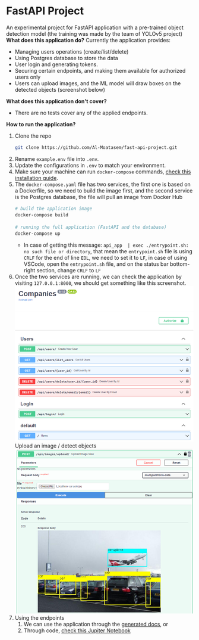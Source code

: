 # FastAPI Project

An experimental project for FastAPI application with a pre-trained object detection model (the training was made by the team of YOLOv5 project)
**What does this application do?**
Currently the application provides:
- Managing users operations (create/list/delete)
- Using Postgres database to store the data
- User login and generating tokens.
- Securing certain endpoints, and making them available for authorized users only
- Users can upload images, and the ML model will draw boxes on the detected objects (screenshot below)


**What does this application don't cover?**
- There are no tests cover any of the applied endpoints.

**How to run the application?**
1. Clone the repo
   ```bash
   git clone https://github.com/Al-Moatasem/fast-api-project.git
   ```
2. Rename `example.env` file into `.env`.
3. Update the configurations in `.env` to match your environment.
4. Make sure your machine can run `docker-compose` commands, [check this installation guide](https://docs.docker.com/compose/install/).
5. The `docker-compose.yaml` file has two services, the first one is based on a Dockerfile, so we need to build the image first, and the second service is the Postgres database, the file will pull an image from Docker Hub
   ```bash
   # build the application image
   docker-compose build

   # running the full application (FastAPI and the database)
   docker-compose up
   ```
   - In case of getting this message: `api_app  | exec ./entrypoint.sh: no such file or directory`, that mean the `entrypoint.sh` file is using `CRLF` for the end of line `EOL`, we need to set it to `LF`, in case of using VSCode, open the `entrypoint.sh` file, and on the status bar bottom-right section, change `CRLF` to `LF`
6. Once the two services are running, we can check the application by visiting `127.0.0.1:8000`, we should get something like this screenshot.
   ![docs preview](./assets/img/application_docs_20230214.png)
   Upload an image / detect objects
   ![docs preview](./assets/img/application_docs_20230222.png)
7. Using the endpoints
   1. We can use the application through the [generated docs](http://127.0.0.1:8000/docs), or
   2. Through code, [check this Jupiter Notebook](./notebooks/calling_api_endpoints.ipynb)
   

